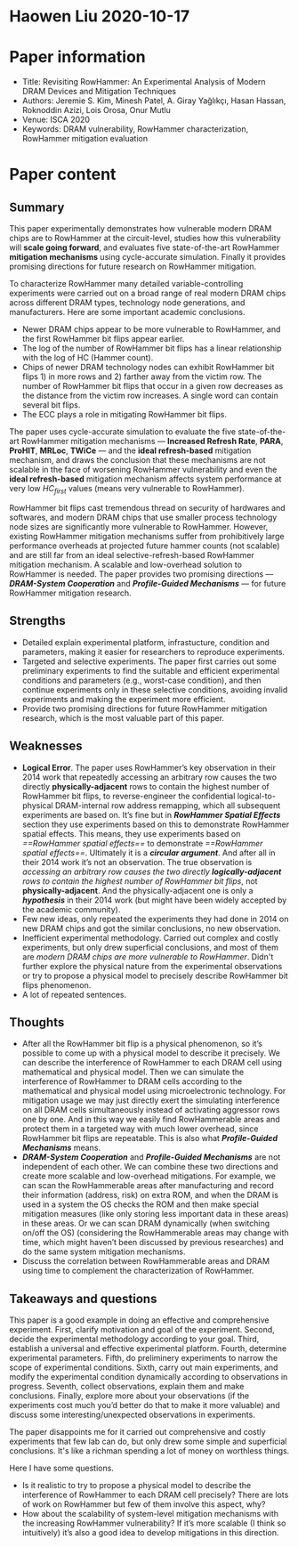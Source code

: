 # Haowen Liu  2020-10-17

# Paper information

- Title: Revisiting RowHammer: An Experimental Analysis of Modern DRAM Devices and Mitigation Techniques
- Authors: Jeremie S. Kim, Minesh Patel, A. Giray Yağlıkçı, Hasan Hassan, Roknoddin Azizi, Lois Orosa, Onur Mutlu
- Venue: ISCA 2020
- Keywords: DRAM vulnerability, RowHammer characterization, RowHammer mitigation evaluation

# Paper content

## Summary
This paper experimentally demonstrates how vulnerable modern DRAM chips are to RowHammer at the circuit-level, studies how this vulnerability will **scale going forward**, and evaluates five state-of-the-art RowHammer **mitigation mechanisms** using cycle-accurate simulation. Finally it provides promising directions for future research on RowHammer mitigation.

To characterize RowHammer many detailed variable-controlling experiments were carried out on a broad range of real modern DRAM chips across different DRAM types, technology node generations, and manufacturers. Here are some important academic conclusions.

- Newer DRAM chips appear to be more vulnerable to RowHammer, and the first RowHammer bit flips appear earlier.
- The log of the number of RowHammer bit flips has a linear relationship with the log of HC (Hammer count).
- Chips of newer DRAM technology nodes can exhibit RowHammer bit flips 1) in more rows and 2) farther away from the victim row. The number of RowHammer bit flips that occur in a given row decreases as the distance from the victim row increases. A single word can contain several bit flips.
- The ECC plays a role in mitigating RowHammer bit flips.

The paper uses cycle-accurate simulation to evaluate the five state-of-the-art RowHammer mitigation mechanisms — **Increased Refresh Rate**, **PARA**, **ProHIT**, **MRLoc**, **TWiCe** — and the **ideal refresh-based** mitigation mechanism, and draws the conclusion that these mechanisms are not scalable in the face of worsening RowHammer vulnerability and even the **ideal refresh-based** mitigation mechanism affects system performance at very low $HC_{first}$ values (means very vulnerable to RowHammer).

RowHammer bit flips cast tremendous thread on security of hardwares and softwares, and modern DRAM chips that use smaller process technology node sizes are significantly more vulnerable to RowHammer. However, existing RowHammer mitigation mechanisms suffer from prohibitively large performance overheads at projected future hammer counts (not scalable) and are still far from an ideal selective-refresh-based RowHammer mitigation mechanism. A scalable and low-overhead solution to RowHammer is needed. The paper provides two promising directions — ***DRAM-System Cooperation*** and ***Profile-Guided Mechanisms*** — for future RowHammer mitigation research.

## Strengths

- Detailed explain experimental platform, infrastucture, condition and parameters, making it easier for researchers to reproduce experiments.
- Targeted and selective experiments. The paper first carries out some preliminary experiments to find the suitable and efficient experimental conditions and parameters (e.g., worst-case condition), and then continue experiments only in these selective conditions, avoiding invalid experiments and making the experiment more efficient.
- Provide two promising directions for future RowHammer mitigation research, which is the most valuable part of this paper.

## Weaknesses

- **Logical Error**. The paper uses RowHammer’s key observation in their 2014 work that repeatedly accessing an arbitrary row causes the two directly **physically-adjacent** rows to contain the highest number of RowHammer bit flips, to reverse-engineer the confidential logical-to-physical DRAM-internal row address remapping, which all subsequent experiments are based on. It’s fine but in ***RowHammer Spatial Effects*** section they use experiments based on this to demonstrate RowHammer spatial effects. This means, they use experiments based on *==RowHammer spatial effects==* to demonstrate *==RowHammer spatial effects==*. Ultimately it is a ***circular argument***. And after all in their 2014 work it’s not an observation. The true observation is *accessing an arbitrary row causes the two directly **logically-adjacent** rows to contain the highest number of RowHammer bit flips*, not **physically-adjacent**. And the physically-adjacent one is only a ***hypothesis*** in their 2014 work (but might have been widely accepted by the academic community).
- Few new ideas, only repeated the experiments they had done in 2014 on new DRAM chips and got the similar conclusions, no new observation.
- Inefficient experimental methodology. Carried out complex and costly experiments, but only drew superficial conclusions, and most of them are *modern DRAM chips are more vulnerable to RowHammer*. Didn't further explore the physical nature from the experimental observations or try to propose a physical model to precisely describe RowHammer bit flips phenomenon.
- A lot of repeated sentences.

## Thoughts
- After all the RowHammer bit flip is a physical phenomenon, so it’s possible to come up with a physical model to describe it precisely. We can describe the interference of RowHammer to each DRAM cell using mathematical and physical model. Then we can simulate the interference of RowHammer to DRAM cells according to the mathematical and physical model using microelectronic technology. For mitigation usage we may just directly exert the simulating interference on all DRAM cells simultaneously instead of activating aggressor rows one by one. And in this way we easily find RowHammerable areas and protect them in a targeted way with much lower overhead, since RowHammer bit flips are repeatable. This is also what ***Profile-Guided Mechanisms*** means.
- ***DRAM-System Cooperation*** and ***Profile-Guided Mechanisms*** are not independent of each other. We can combine these two directions and create more scalable and low-overhead mitigations. For example, we can scan the RowHammerable areas after manufacturing and record their information (address, risk) on extra ROM, and when the DRAM is used in a system the OS checks the ROM and then make special mitigation measures (like only storing less important data in these areas) in these areas. Or we can scan DRAM dynamically (when switching on/off the OS) (considering the RowHammerable areas may change with time, which might haven’t been discussed by previous researches) and do the same system mitigation mechanisms.
- Discuss the correlation between RowHammerable areas and DRAM using time to complement the characterization of RowHammer.

## Takeaways and questions

This paper is a good example in doing an effective and comprehensive experiment. First, clarify motivation and goal of the experiment. Second, decide the experimental methodology according to your goal. Third, establish a universal and effective experimental platform. Fourth, determine experimental parameters. Fifth, do preliminery experiments to narrow the scope of experimental conditions. Sixth, carry out main experiments, and modify the experimental condition dynamically according to observations in progress. Seventh, collect observations, explain them and make conclusions. Finally, explore more about your observations (if the experiments cost much you’d better do that to make it more valuable) and discuss some interesting/unexpected observations in experiments.

The paper disappoints me for it carried out comprehensive and costly experiments that few lab can do, but only drew some simple and superficial conclusions. It's like a richman spending a lot of money on worthless things.

Here I have some questions.

- Is it realistic to try to propose a physical model to describe the interference of RowHammer to each DRAM cell precisely? There are lots of work on RowHammer but few of them involve this aspect, why?
- How about the scalability of system-level mitigation mechanisms with the increasing RowHammer vulnerability? If it’s more scalable (I think so intuitively) it’s also a good idea to develop mitigations in this direction.

